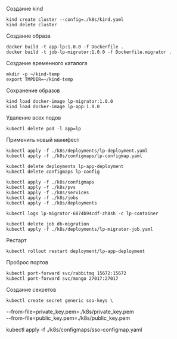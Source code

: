 Создание kind

    kind create cluster --config=./k8s/kind.yaml
    kind delete cluster

Создание образа

    docker build -t app-lp:1.0.0 -f Dockerfile .
    docker build -t job-lp-migrator:1.0.0 -f Dockerfile.migrator .

Создание временного каталога

    mkdir -p ~/kind-temp
    export TMPDIR=~/kind-temp

Сохранение образов

    kind load docker-image lp-migrator:1.0.0
    kind load docker-image lp-app:1.0.0

Удаление всех подов

    kubectl delete pod -l app=lp

Применить новый манифест

    kubectl apply -f ./k8s/deployments/lp-deployment.yaml
    kubectl apply -f ./k8s/configmaps/lp-configmap.yaml

    kubectl delete deployments lp-app-deployment
    kubectl delete configmaps lp-config

    kubectl apply -f ./k8s/configmaps
    kubectl apply -f ./k8s/pvs
    kubectl apply -f ./k8s/services
    kubectl apply -f ./k8s/jobs
    kubectl apply -f ./k8s/deployments

    kubectl logs lp-migrator-6874b94cdf-zh8sh -c lp-container

    kubectl delete job db-migration
    kubectl apply -f ./k8s/deployments/lp-migrator-job.yaml

Рестарт

    kubectl rollout restart deployment/lp-app-deployment

Проброс портов

    kubectl port-forward svc/rabbitmq 15672:15672
    kubectl port-forward svc/mongo 27017:27017


Создание секретов

    kubectl create secret generic sso-keys \
  --from-file=private_key.pem=./k8s/private_key.pem \
  --from-file=public_key.pem=./k8s/public_key.pem

kubectl apply -f ./k8s/configmaps/sso-configmap.yaml
